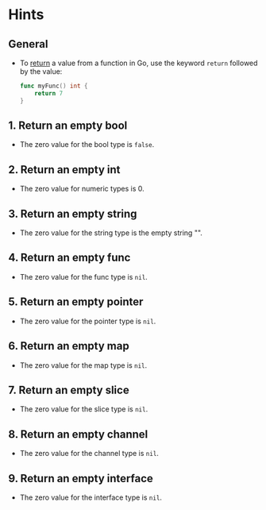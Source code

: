 # Hints

## General

- To [return][returns] a value from a function in Go, use the keyword `return` followed by the value:
    ```go
    func myFunc() int {
        return 7
    }
    ```

## 1. Return an empty bool

- The zero value for the bool type is `false`.

## 2. Return an empty int

- The zero value for numeric types is 0.

## 3. Return an empty string

- The zero value for the string type is the empty string "".

## 4. Return an empty func

- The zero value for the func type is `nil`.

## 5. Return an empty pointer

- The zero value for the pointer type is `nil`.

## 6. Return an empty map

- The zero value for the map type is `nil`.

## 7. Return an empty slice

- The zero value for the slice type is `nil`.

## 8. Return an empty channel

- The zero value for the channel type is `nil`.

## 9. Return an empty interface

- The zero value for the interface type is `nil`.

[returns]: https://golang.org/ref/spec#Return_statements
